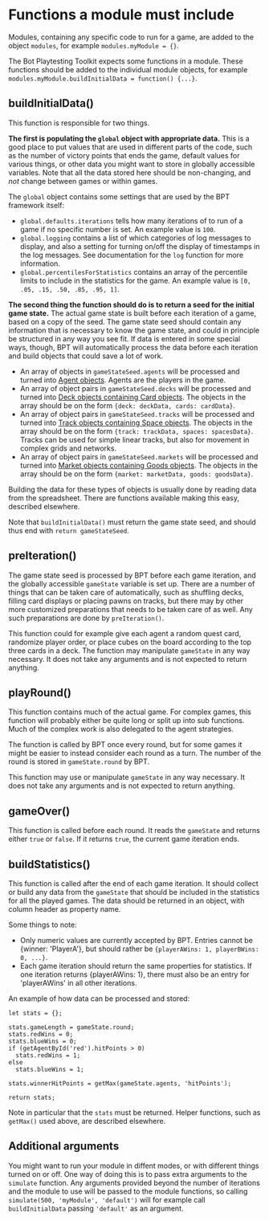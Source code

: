 # Functions a module must include

Modules, containing any specific code to run for a game, are added to the object `modules`, for example `modules.myModule = {}`.

The Bot Playtesting Toolkit expects some functions in a module. These functions should be added to the individual module objects, for example `modules.myModule.buildInitialData = function() {...}`.

## buildInitialData()

This function is responsible for two things.

**The first is populating the `global` object with appropriate data.** This is a good place to put values that are used in different parts of the code, such as the number of victory points that ends the game, default values for various things, or other data you might want to store in globally accessible variables. Note that all the data stored here should be non-changing, and _not_ change between games or within games.

The `global` object contains some settings that are used by the BPT framework itself:

* `global.defaults.iterations` tells how many iterations of to run of a game if no specific number is set. An example value is `100`.
* `global.logging` contains a list of which categories of log messages to display, and also a setting for turning on/off the display of timestamps in the log messages. See documentation for the `log` function for more information.
* `global.percentilesForStatistics` contains an array of the percentile limits to include in the statistics for the game. An example value is `[0, .05, .15, .50, .85, .95, 1]`.

**The second thing the function should do is to return a seed for the initial game state.** The actual game state is built before each iteration of a game, based on a copy of the seed. The game state seed should contain any information that is necessary to know the game state, and could in principle be structured in any way you see fit. If data is entered in some special ways, though, BPT will automatically process the data before each iteration and build objects that could save a lot of work.

* An array of objects in `gameStateSeed.agents` will be processed and turned into [Agent objects](Using-the-Agent-class). Agents are the players in the game.
* An array of object pairs in `gameStateSeed.decks` will be processed and turned into [Deck objects containing Card objects](Using-the-Deck-and-Card-classes). The objects in the array should be on the form `{deck: deckData, cards: cardData}`.
* An array of object pairs in `gameStateSeed.tracks` will be processed and turned into [Track objects containing Space objects](Using-the-Track-and-Space-classes). The objects in the array should be on the form `{track: trackData, spaces: spacesData}`. Tracks can be used for simple linear tracks, but also for movement in complex grids and networks.
* An array of object pairs in `gameStateSeed.markets` will be processed and turned into [Market objects containing Goods objects](Using-the-Market-and-Goods-classes). The objects in the array should be on the form `{market: marketData, goods: goodsData}`.

Building the data for these types of objects is usually done by reading data from the spreadsheet. There are functions available making this easy, described elsewhere.

Note that `buildInitialData()` must return the game state seed, and should thus end with `return gameStateSeed`.

## preIteration()

The game state seed is processed by BPT before each game iteration, and the globally accessible `gameState` variable is set up. There are a number of things that can be taken care of automatically, such as shuffling decks, filling card displays or placing pawns on tracks, but there may by other more customized preparations that needs to be taken care of as well. Any such preparations are done by `preIteration()`.

This function could for example give each agent a random quest card, randomize player order, or place cubes on the board according to the top three cards in a deck. The function may manipulate `gameState` in any way necessary. It does not take any arguments and is not expected to return anything.

## playRound()

This function contains much of the actual game. For complex games, this function will probably either be quite long or split up into sub functions. Much of the complex work is also delegated to the agent strategies.

The function is called by BPT once every round, but for some games it might be easier to instead consider each round as a turn. The number of the round is stored in `gameState.round` by BPT.

This function may use or manipulate `gameState` in any way necessary. It does not take any arguments and is not expected to return anything.

## gameOver()

This function is called before each round. It reads the `gameState` and returns either `true` or `false`. If it returns `true`, the current game iteration ends.

## buildStatistics()

This function is called after the end of each game iteration. It should collect or build any data from the `gameState` that should be included in the statistics for all the played games. The data should be returned in an object, with column header as property name.

Some things to note:

* Only numeric values are currently accepted by BPT. Entries cannot be {winner: 'PlayerA'}, but should rather be `{playerAWins: 1, playerBWins: 0, ...}`.
* Each game iteration should return the same properties for statistics. If one iteration returns {playerAWins: 1}, there must also be an entry for 'playerAWins' in all other iterations.

An example of how data can be processed and stored:

    let stats = {};

    stats.gameLength = gameState.round;
    stats.redWins = 0;
    stats.blueWins = 0;
    if (getAgentById('red').hitPoints > 0)
      stats.redWins = 1;
    else
      stats.blueWins = 1;

    stats.winnerHitPoints = getMax(gameState.agents, 'hitPoints');

    return stats;

Note in particular that the `stats` must be returned. Helper functions, such as `getMax()` used above, are described elsewhere.

## Additional arguments

You might want to run your module in diffent modes, or with different things turned on or off. One way of doing this is to pass extra arguments to the `simulate` function. Any arguments provided beyond the number of iterations and the module to use will be passed to the module functions, so calling `simulate(500, 'myModule', 'default')` will for example call `buildInitialData` passing `'default'` as an argument.
